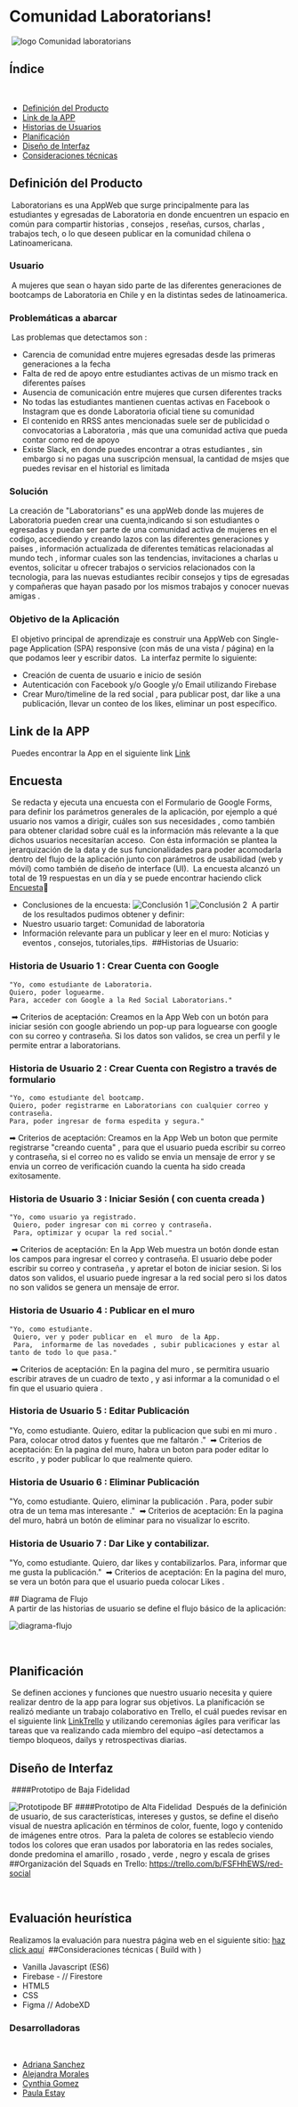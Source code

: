 # Comunidad Laboratorians!
​
 ![logo Comunidad laboratorians](src/assets/img/Captura3.JPG) 

## Índice
​
* [Definición del Producto](#definicion)
* [Link de la APP ](#link)
* [Historias de Usuarios](#historias-de-usuarios)
* [Planificación](#planificacion)
* [Diseño de Interfaz](#diseño)
* [Consideraciones técnicas](#consideraciones-técnicas-front-end)
​
## Definición del Producto 
​
Laboratorians es una AppWeb que surge principalmente para las estudiantes y egresadas de Laboratoria en donde encuentren un espacio en común para compartir historias , consejos , reseñas, cursos, charlas , trabajos tech, o lo que deseen publicar en la comunidad chilena o Latinoamericana.
​
### Usuario  
​
A mujeres que sean o hayan sido parte de las diferentes generaciones de bootcamps de Laboratoria en Chile y en la distintas sedes de latinoamerica. 
​
### Problemáticas a abarcar 
​
Las problemas que detectamos son : 
- Carencia de comunidad entre mujeres egresadas desde las primeras generaciones a la fecha 
- Falta de red de apoyo entre estudiantes activas de un mismo track en diferentes países 
- Ausencia de comunicación entre mujeres que cursen diferentes tracks 
- No todas las estudiantes mantienen cuentas activas en Facebook o Instagram que es donde Laboratoria oficial tiene su comunidad
- El contenido en RRSS antes mencionadas suele ser de publicidad o convocatorias a  Laboratoria , más que una comunidad activa que pueda contar como red de apoyo 
- Existe Slack, en donde puedes encontrar a otras estudiantes , sin embargo si no pagas una suscripción mensual, la cantidad de msjes que puedes revisar en el historial es limitada
​
### Solución 
La creación de "Laboratorians" es una appWeb donde las mujeres de Laboratoria pueden crear una cuenta,indicando si son estudiantes o egresadas y puedan ser parte de una comunidad activa de mujeres en el codigo, accediendo  y creando lazos con las diferentes generaciones y paises  , información actualizada de diferentes temáticas relacionadas al mundo tech , informar cuales son las tendencias, invitaciones a charlas u eventos, solicitar u ofrecer trabajos o servicios relacionados con la tecnologia, para las  nuevas estudiantes recibir consejos y tips de egresadas y compañeras que hayan pasado por los mismos trabajos y  conocer nuevas amigas .
​
### Objetivo de la Aplicación
​
El objetivo principal de aprendizaje es construir una AppWeb con Single-page Application (SPA) responsive (con más de una vista / página) en la que podamos leer y escribir datos.
​
La interfaz permite  lo siguiente:
​
- Creación de cuenta de usuario e inicio de sesión 
- Autenticación con Facebook y/o Google y/o Email utilizando Firebase 
- Crear Muro/timeline de la red social , para publicar post, dar like a una publicación, llevar un conteo de los likes, eliminar un post específico.
​
## Link de la APP 
​
Puedes encontrar la App en el siguiente link 
[Link](https://adrievelyn.github.io/SCL010-Social-Network/src/index.html)
​
## Encuesta
​
Se redacta y ejecuta una encuesta con el Formulario de Google Forms, para definir los parámetros generales de la aplicación, por ejemplo a qué usuario nos vamos a dirigir, cuáles son sus necesidades , como también para obtener claridad sobre cuál es la información más relevante a la que dichos usuarios necesitarían acceso.
​
Con ésta información se plantea la jerarquización de la data y de sus funcionalidades para poder acomodarla dentro del flujo de la aplicación junto con parámetros de usabilidad (web y móvil) como también de diseño de interface (UI).
​
La encuesta alcanzó un total de 19 respuestas en un día y se puede encontrar haciendo click  [Encuesta](https://docs.google.com/forms/d/1t352sbh-EMpX-eMze90nhKXZ5Y4WrK_BrFf4yn-qM64/prefill)📝
​
- Conclusiones de la encuesta:
![Conclusión 1](src/assets/img/resultados.png)
![Conclusión 2](src/assets/img/resultados2.png)
​
A partir de los resultados pudimos obtener y definir:
​
- Nuestro usuario target: Comunidad de laboratoria
- Información relevante para un publicar   y leer en el muro: Noticias y eventos , consejos, tutoriales,tips.
​
##Historias de Usuario:
​
### Historia de Usuario 1 : Crear Cuenta con Google
	"Yo, como estudiante de Laboratoria.
 	Quiero, poder loguearme.
 	Para, acceder con Google a la Red Social Laboratorians."
​
➡ Criterios de aceptación: Creamos en la App Web con un  botón para iniciar sesión con google abriendo un pop-up para loguearse con google con su correo y contraseña. Si los datos son validos, se crea un perfil y le permite entrar a laboratorians.

### Historia de Usuario 2 : Crear Cuenta con Registro a través de formulario 
	"Yo, como estudiante del bootcamp. 
 	Quiero, poder registrarme en Laboratorians con cualquier correo y contraseña.
 	Para, poder ingresar de forma espedita y segura."

 ➡ Criterios de aceptación: Creamos en la App Web  un boton que permite registrarse  "creando cuenta" , para que el usuario pueda escribir su correo y contraseña, si el correo no es valido se envia un mensaje de error y se envia un correo de verificación cuando la cuenta ha sido creada exitosamente.

### Historia de Usuario 3 : Iniciar Sesión ( con cuenta creada )
	"Yo, como usuario ya registrado.
	 Quiero, poder ingresar con mi correo y contraseña.
	 Para, optimizar y ocupar la red social."
​
➡ Criterios de aceptación: En la App Web muestra un botón donde estan los  campos para ingresar el correo y contraseña. El usuario debe poder escribir su correo  y contraseña , y  apretar el boton de iniciar sesion. Si los datos son validos, el usuario puede ingresar a la red social pero si los datos no son validos se genera un mensaje de error.

### Historia de Usuario 4 : Publicar en el muro 
	"Yo, como estudiante.
	 Quiero, ver y poder publicar en  el muro  de la App.
	 Para,  informarme de las novedades , subir publicaciones y estar al tanto de todo lo que pasa."
​
➡ Criterios de aceptación: En la pagina del muro , se permitira usuario escribir atraves de un cuadro de texto , y asi informar a la comunidad o el fin que el usuario quiera . 
​
### Historia de Usuario 5 : Editar Publicación
"Yo, como estudiante.
	 Quiero, editar la publicacion que subi en mi muro .
	 Para, colocar otrod datos y fuentes que me faltarón  ."
​
➡ Criterios de aceptación: En la pagina del muro, habra un boton para poder editar lo escrito , y poder publicar lo que realmente quiero.

### Historia de Usuario 6 : Eliminar Publicación
"Yo, como estudiante.
	 Quiero, eliminar la publicación .
	 Para, poder subir otra de un tema mas interesante ."
​
➡ Criterios de aceptación: En la pagina del muro, habrá un botón de eliminar para no visualizar lo escrito.

### Historia de Usuario 7 : Dar Like y contabilizar.
"Yo, como estudiante.
	 Quiero, dar likes y contabilizarlos.
	 Para,  informar que me gusta la publicación."
​
➡ Criterios de aceptación: En la pagina del muro, se vera un botón para que el usuario pueda colocar Likes .
​

​## Diagrama de Flujo  
​
A partir de las historias de usuario se define el flujo básico de la aplicación:

 ![diagrama-flujo](src/assets/img/diagramaflujo.jpeg) 


​
## Planificación 
​
Se definen acciones y funciones que nuestro usuario necesita y quiere realizar dentro de la app para lograr sus objetivos. La planificación se realizó mediante un trabajo colaborativo en Trello, el cuál puedes revisar en el siguiente link [LinkTrello](https://trello.com/b/FSFHhEWS/red-social) y utilizando ceremonias ágiles para verificar las tareas que va realizando cada miembro del equipo –así detectamos a tiempo bloqueos, dailys y retrospectivas diarias.
​
​
## Diseño de Interfaz
​
####Prototipo de Baja Fidelidad 

 ![Prototipode BF](src/assets/img/PrototipoBF.jpg) 
​
####Prototipo de Alta Fidelidad 
​
Después de la definición de usuario, de sus características, intereses y gustos, se define el diseño visual de nuestra aplicación en términos de color, fuente, logo y contenido de imágenes entre otros.
​
Para la paleta de colores se establecio viendo todos los colores que eran usados por laboratoria en las redes sociales, donde predomina el amarillo , rosado , verde , negro y escala de grises 
​
​
##Organización del Squads en Trello:
https://trello.com/b/FSFHhEWS/red-social

​
## Evaluación heurística 
Realizamos la evaluación para nuestra página web en el siguiente sitio: [haz click aquí](https://docs.google.com/spreadsheets/d/1kQ9hsZ9nWkKCiiaW9uN-zUcRCISYY0WRtSaQyXn-XV0/edit?usp=sharing)
​
##Consideraciones técnicas ( Build with )
​
- Vanilla Javascript (ES6)
- Firebase - // Firestore
- HTML5
- CSS
- Figma // AdobeXD
​
### Desarrolladoras
​
- [Adriana Sanchez](https://github.com/adrievelyn)
- [Alejandra Morales](https://github.com/AlejandraMoralesB)
- [Cynthia Gomez](https://github.com/cynthiagomezmontoya)
- [Paula Estay ](https://github.com/paulaestayc)

​